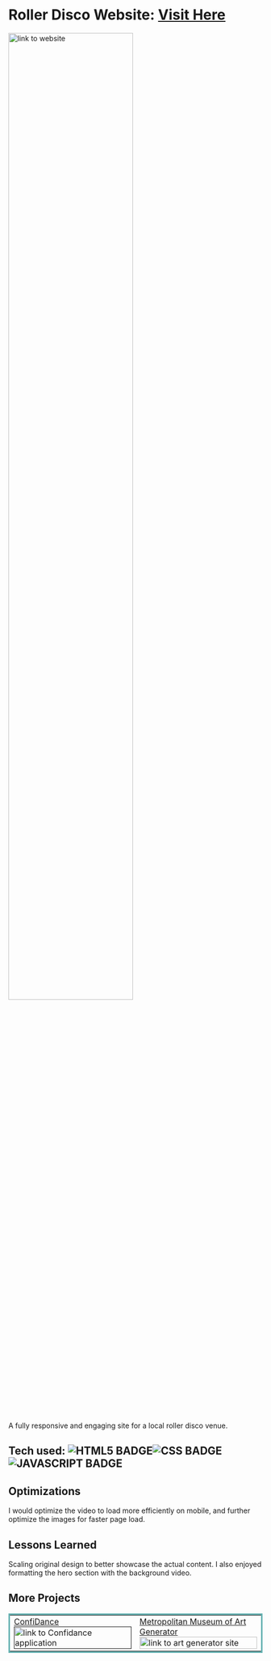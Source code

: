 # Roller Disco Website: <a href="https://cocosrollerdisco.netlify.app/" target="_blank">Visit Here</a>
<a href="https://cocosrollerdisco.netlify.app/" target="_blank"/>
<img src="https://media.giphy.com/media/v1.Y2lkPTc5MGI3NjExOTI0MTM4YjZiNTM0OGVlNjQyNjVkYWE1ZGRmZmY2Yjc1MWNmMjFkZCZlcD12MV9pbnRlcm5hbF9naWZzX2dpZklkJmN0PWc/h6VXVVTWs3OqWX9AP3/giphy.gif" width="70%" margin="auto" alt="link to website"/>
</a>

A fully responsive and engaging site for a local roller disco venue.


## Tech used: ![HTML5 BADGE](https://img.shields.io/static/v1?label=|&message=HTML5&color=23555f&style=plastic&logo=html5)![CSS BADGE](https://img.shields.io/static/v1?label=|&message=CSS3&color=285f65&style=plastic&logo=css3)![JAVASCRIPT BADGE](https://img.shields.io/static/v1?label=|&message=JAVASCRIPT&color=3c7f5d&style=plastic&logo=javascript)


## Optimizations
I would optimize the video to load more efficiently on mobile, and further optimize the images for faster page load.

## Lessons Learned
Scaling original design to better showcase the actual content. I also enjoyed formatting the hero section with the background video.


## More Projects

<table bordercolor="#66b2b2">

  <tr>
    <td width="50%"  style="align:center;" valign="top">
<a target="_blank" href="">ConfiDance</a>
        <br />
      <a target="_blank" href="">
            <img src="https://media.giphy.com/media/v1.Y2lkPTc5MGI3NjExZjM4NmJjM2IyMzIxMGNiZWZiMjMzNmI5NWE4OWIwMTE3ZjhjZGZlNyZlcD12MV9pbnRlcm5hbF9naWZzX2dpZklkJmN0PWc/OXCaDWUVwy5ViA30od/giphy.gif" width="100%"  alt="link to Confidance application"/>
        </a>
    </td>
    <td width="50%" valign="top">
<a target="_blank" href="https://artgenerator-themetmuseum.netlify.app/">Metropolitan Museum of Art Generator</a>
      <br />
        <a target="_blank" href="https://artgenerator-themetmuseum.netlify.app/">
          <img src="https://media.giphy.com/media/34Q93NLtrowY8XXazg/giphy.gif" width="100%" alt="link to art generator site"/>
        </a>
    </td>
    
  </tr>
</table>
